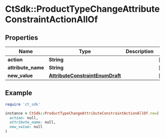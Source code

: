 # CtSdk::ProductTypeChangeAttributeConstraintActionAllOf

## Properties

| Name | Type | Description | Notes |
| ---- | ---- | ----------- | ----- |
| **action** | **String** |  | [optional] |
| **attribute_name** | **String** |  | [optional] |
| **new_value** | [**AttributeConstraintEnumDraft**](AttributeConstraintEnumDraft.md) |  | [optional] |

## Example

```ruby
require 'ct_sdk'

instance = CtSdk::ProductTypeChangeAttributeConstraintActionAllOf.new(
  action: null,
  attribute_name: null,
  new_value: null
)
```

